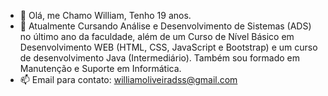 - 👋 Olá, me Chamo William, Tenho 19 anos.
- 🌱 Atualmente Cursando Análise e Desenvolvimento de Sistemas (ADS) no último ano da faculdade, além de um Curso de Nível Básico em Desenvolvimento WEB (HTML, CSS, JavaScript e Bootstrap) e um curso de desenvolvimento Java (Intermediário). Também sou formado em Manutenção e Suporte em Informática.
- 📫 Email para contato: williamoliveiradss@gmail.com

